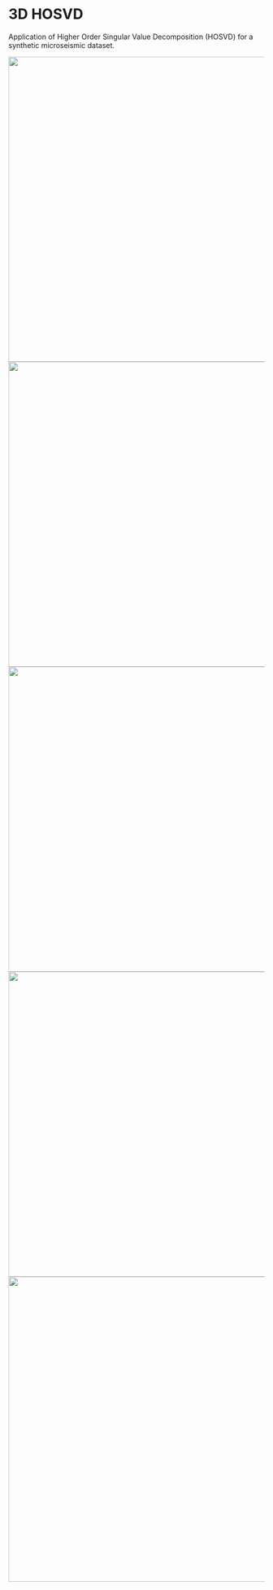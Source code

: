 # 3D HOSVD

Application of Higher Order Singular Value Decomposition (HOSVD) for a synthetic microseismic dataset. 

<img src="https://user-images.githubusercontent.com/65777681/121707781-8c26e400-ca9c-11eb-9343-3c9297b7d3c1.jpg" width="600">

<img src="https://user-images.githubusercontent.com/65777681/121707840-9d6ff080-ca9c-11eb-807a-e794e6ddb61b.jpg" width="600">

<img src="https://user-images.githubusercontent.com/65777681/121707901-a9f44900-ca9c-11eb-8359-1be747b48af5.jpg" width="600">

<img src="https://user-images.githubusercontent.com/65777681/121707958-b8426500-ca9c-11eb-9419-b29d65c1b898.jpg" width="600">

<img src="https://user-images.githubusercontent.com/65777681/121708015-c3959080-ca9c-11eb-830f-04da7d92084a.jpg" width="600">

